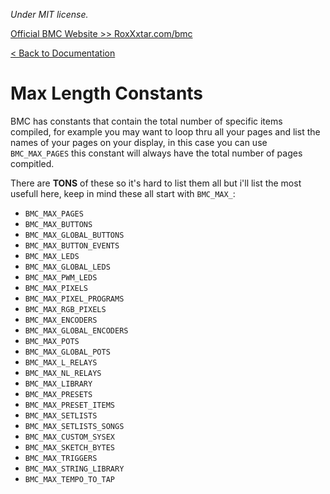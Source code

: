 *Under MIT license.*

[Official BMC Website >> RoxXxtar.com/bmc](https://www.roxxxtar.com/bmc)

[< Back to Documentation](README.md)

# Max Length Constants

BMC has constants that contain the total number of specific items compiled, for example you may want to loop thru all your pages and list the names of your pages on your display, in this case you can use `BMC_MAX_PAGES` this constant will always have the total number of pages compitled.

There are **TONS** of these so it's hard to list them all but i'll list the most usefull here, keep in mind these all start with `BMC_MAX_`:

- `BMC_MAX_PAGES`
- `BMC_MAX_BUTTONS`
- `BMC_MAX_GLOBAL_BUTTONS`
- `BMC_MAX_BUTTON_EVENTS`
- `BMC_MAX_LEDS`
- `BMC_MAX_GLOBAL_LEDS`
- `BMC_MAX_PWM_LEDS`
- `BMC_MAX_PIXELS`
- `BMC_MAX_PIXEL_PROGRAMS`
- `BMC_MAX_RGB_PIXELS`
- `BMC_MAX_ENCODERS`
- `BMC_MAX_GLOBAL_ENCODERS`
- `BMC_MAX_POTS`
- `BMC_MAX_GLOBAL_POTS`
- `BMC_MAX_L_RELAYS`
- `BMC_MAX_NL_RELAYS`
- `BMC_MAX_LIBRARY`
- `BMC_MAX_PRESETS`
- `BMC_MAX_PRESET_ITEMS`
- `BMC_MAX_SETLISTS`
- `BMC_MAX_SETLISTS_SONGS`
- `BMC_MAX_CUSTOM_SYSEX`
- `BMC_MAX_SKETCH_BYTES`
- `BMC_MAX_TRIGGERS`
- `BMC_MAX_STRING_LIBRARY`
- `BMC_MAX_TEMPO_TO_TAP`
